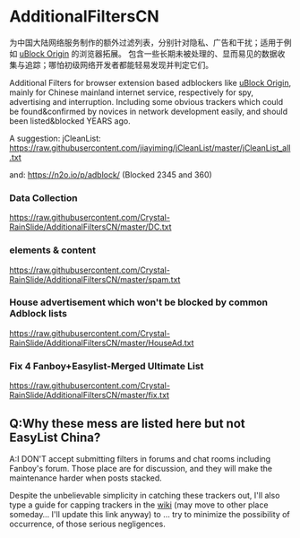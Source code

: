 # AdditionalFiltersCN

为中国大陆网络服务制作的额外过滤列表，分别针对隐私、广告和干扰；适用于例如 [uBlock Origin](https://github.com/gorhill/uBlock) 的浏览器拓展。
包含一些长期未被处理的、显而易见的数据收集与追踪；哪怕初级网络开发者都能轻易发现并判定它们。

Additional Filters for browser extension based adblockers like [uBlock Origin](https://github.com/gorhill/uBlock), mainly for Chinese mainland internet service, respectively for spy, advertising and interruption.
Including some obvious trackers which could be found&confirmed by novices in network development easily, and should been listed&blocked YEARS ago.

A suggestion: jCleanList: https://raw.githubusercontent.com/jiayiming/jCleanList/master/jCleanList_all.txt

and: https://n2o.io/p/adblock/ (Blocked 2345 and 360)

### Data Collection

https://raw.githubusercontent.com/Crystal-RainSlide/AdditionalFiltersCN/master/DC.txt

### elements & content

https://raw.githubusercontent.com/Crystal-RainSlide/AdditionalFiltersCN/master/spam.txt

### House advertisement which won't be blocked by common Adblock lists

https://raw.githubusercontent.com/Crystal-RainSlide/AdditionalFiltersCN/master/HouseAd.txt

### Fix 4 Fanboy+Easylist-Merged Ultimate List

https://raw.githubusercontent.com/Crystal-RainSlide/AdditionalFiltersCN/master/fix.txt

## Q:Why these mess are listed here but not EasyList China?

A:I DON'T accept submitting filters in forums and chat rooms including Fanboy's forum. Those place are for discussion, and they will make the maintenance harder when posts stacked.

Despite the unbelievable simplicity in catching these trackers out, I'll also type a guide for capping trackers in the [wiki](https://github.com/Crystal-RainSlide/AdditionalFiltersCN/wiki) (may move to other place someday… I'll update this link anyway) to … try to minimize the possibility of occurrence, of those serious negligences.
